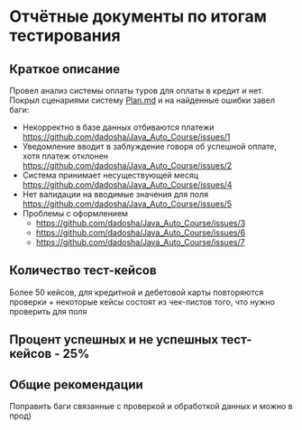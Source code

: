 # Отчётные документы по итогам тестирования

## Краткое описание
Провел анализ системы оплаты туров для оплаты в кредит и нет. Покрыл сценариями систему [Plan.md](Plan.md) и на найденные
ошибки завел баги:
- Некорректно в базе данных отбиваются платежи https://github.com/dadosha/Java_Auto_Course/issues/1
- Уведомление вводит в заблуждение говоря об успешной оплате, хотя платеж отклонен https://github.com/dadosha/Java_Auto_Course/issues/2
- Система принимает несуществующей месяц https://github.com/dadosha/Java_Auto_Course/issues/4
- Нет валидации на вводимые значения для поля https://github.com/dadosha/Java_Auto_Course/issues/5
- Проблемы с оформлением
  - https://github.com/dadosha/Java_Auto_Course/issues/3
  - https://github.com/dadosha/Java_Auto_Course/issues/6
  - https://github.com/dadosha/Java_Auto_Course/issues/7
## Количество тест-кейсов
Более 50 кейсов, для кредитной и дебетовой карты повторяются проверки + некоторые кейсы состоят из чек-листов того,
что нужно проверить для поля
## Процент успешных и не успешных тест-кейсов - 25%
## Общие рекомендации
Поправить баги связанные с проверкой и обработкой данных и можно в прод)